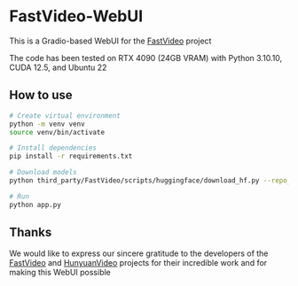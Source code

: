 # FastVideo-WebUI

This is a Gradio-based WebUI for the [FastVideo](https://github.com/hao-ai-lab/FastVideo) project

The code has been tested on RTX 4090 (24GB VRAM) with Python 3.10.10, CUDA 12.5, and Ubuntu 22

## How to use

```bash
# Create virtual environment
python -m venv venv
source venv/bin/activate

# Install dependencies
pip install -r requirements.txt

# Download models
python third_party/FastVideo/scripts/huggingface/download_hf.py --repo_id=FastVideo/FastHunyuan-diffusers --local_dir=data/FastHunyuan-diffusers --repo_type=model

# Run
python app.py
```

## Thanks

We would like to express our sincere gratitude to the developers of the [FastVideo](https://github.com/hao-ai-lab/FastVideo) and [HunyuanVideo](https://github.com/Tencent/HunyuanVideo) projects for their incredible work and for making this WebUI possible

